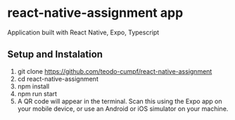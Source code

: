 # react-native-assignment app

Application built with React Native, Expo, Typescript

## Setup and Instalation

1. git clone https://github.com/teodo-cumpf/react-native-assignment
2. cd react-native-assignment
3. npm install
4. npm run start
5. A QR code will appear in the terminal. Scan this using the Expo app on your mobile device, or use an Android or iOS simulator on your machine.
